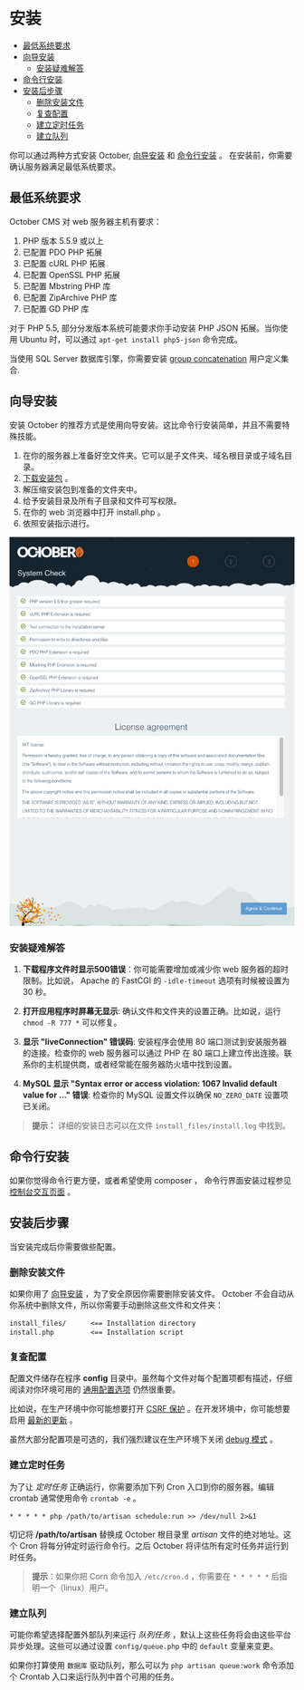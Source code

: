 # 安装


- [最低系统要求](#system-requirements)
- [向导安装](#wizard-installation)
    - [安装疑难解答](#troubleshoot-installation)
- [命令行安装](#command-line-installation)
- [安装后步骤](#post-install-steps)
    - [删除安装文件](#delete-install-files)
    - [复查配置](#config-review)
    - [建立定时任务](#crontab-setup)
    - [建立队列](#queue-setup)

你可以通过两种方式安装 October, [向导安装](#wizard-installation) 和 [命令行安装](../console/commands#console-install) 。 在安装前，你需要确认服务器满足最低系统要求。

<a name="system-requirements"></a>
## 最低系统要求

October CMS 对 web 服务器主机有要求：

1. PHP 版本 5.5.9 或以上
1. 已配置 PDO PHP 拓展
1. 已配置 cURL PHP 拓展
1. 已配置 OpenSSL PHP 拓展
1. 已配置 Mbstring PHP 库
1. 已配置 ZipArchive PHP 库
1. 已配置 GD PHP 库

对于 PHP 5.5, 部分分发版本系统可能要求你手动安装 PHP JSON 拓展。当你使用 Ubuntu 时，可以通过 `apt-get install php5-json` 命令完成。

当使用 SQL Server 数据库引擎，你需要安装 [group concatenation](https://groupconcat.codeplex.com/) 用户定义集合.

<a name="wizard-installation"></a>
## 向导安装

安装 October 的推荐方式是使用向导安装。这比命令行安装简单，并且不需要特殊技能。

1. 在你的服务器上准备好空文件夹。它可以是子文件夹、域名根目录或子域名目录。
1. [下载安装包](http://octobercms.com/download) 。
1. 解压缩安装包到准备的文件夹中。
1. 给予安装目录及所有子目录和文件可写权限。
1. 在你的 web 浏览器中打开 install.php 。
1. 依照安装指示进行。

![image](https://github.com/octobercms/docs/blob/master/images/wizard-installer.png?raw=true) 

<a name="troubleshoot-installation"></a>
### 安装疑难解答

1. **下载程序文件时显示500错误**：你可能需要增加或减少你 web 服务器的超时限制。比如说， Apache 的 FastCGI 的 `-idle-timeout` 选项有时候被设置为 30 秒。

1. **打开应用程序时屏幕无显示**: 确认文件和文件夹的设置正确。比如说，运行 `chmod -R 777 *` 可以修复。

1. **显示 "liveConnection" 错误码**: 安装程序会使用 80 端口测试到安装服务器的连接。检查你的 web 服务器可以通过 PHP 在 80 端口上建立传出连接。联系你的主机提供商，或者经常能在服务器防火墙中找到设置。

1. **MySQL 显示 "Syntax error or access violation: 1067 Invalid default value for ..." 错误**: 检查你的 MySQL 设置文件以确保 `NO_ZERO_DATE` 设置项已关闭。

> **提示：** 详细的安装日志可以在文件 `install_files/install.log` 中找到。

<a name="command-line-installation"></a>
## 命令行安装

如果你觉得命令行更方便，或者希望使用 composer ， 命令行界面安装过程参见 [控制台交互页面](../console/commands#console-install) 。

<a name="post-install-steps"></a>
## 安装后步骤

当安装完成后你需要做些配置。

<a name="delete-install-files"></a>
### 删除安装文件

如果你用了 [向导安装](#wizard-installation) ，为了安全原因你需要删除安装文件。 October 不会自动从你系统中删除文件，所以你需要手动删除这些文件和文件夹：

    install_files/      <== Installation directory
    install.php         <== Installation script

<a name="config-review"></a>
### 复查配置

配置文件储存在程序 **config** 目录中。虽然每个文件对每个配置项都有描述，仔细阅读对你环境可用的 [通用配置选项](../setup/configuration) 仍然很重要。

比如说，在生产环境中你可能想要打开 [CSRF 保护](../setup/configuration#csrf-protection) 。在开发环境中，你可能想要启用 [最新的更新](../setup/configuration#edge-updates) 。

虽然大部分配置项是可选的，我们强烈建议在生产环境下关闭 [debug 模式](../setup/configuration#debug-mode) 。

<a name="crontab-setup"></a>
### 建立定时任务

为了让 *定时任务* 正确运行，你需要添加下列 Cron 入口到你的服务器。编辑 crontab 通常使用命令 `crontab -e` 。

    * * * * * php /path/to/artisan schedule:run >> /dev/null 2>&1

切记将 **/path/to/artisan** 替换成 October 根目录里 *artisan* 文件的绝对地址。这个 Cron 将每分钟定时运行命令行。之后 October 将评估所有定时任务并运行到时任务。

> **提示**：如果你把 Corn 命令加入 `/etc/cron.d` ，你需要在 `* * * * *` 后指明一个（linux）用户。

<a name="queue-setup"></a>
### 建立队列

可能你希望选择配置外部队列来运行 *队列任务* ，默认上这些任务将会由这些平台异步处理。这些可以通过设置 `config/queue.php` 中的 `default` 变量来变更。

如果你打算使用 `数据库` 驱动队列，那么可以为 `php artisan queue:work` 命令添加个 Crontab 入口来运行队列中首个可用的任务。
